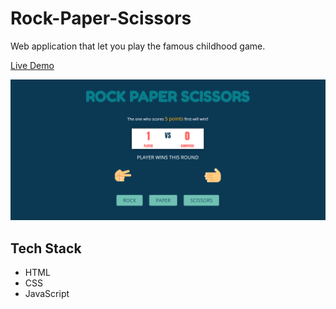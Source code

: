# Rock-Paper-Scissors

Web application that let you play the famous childhood game.

[Live Demo](https://rockpaperscissorsbyshikhar.netlify.app/) 

![ScreenShot](/ScreenShot.PNG)

## Tech Stack
* HTML
* CSS
* JavaScript
